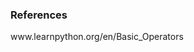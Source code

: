 ### <b>References</b>
<p style="font-size:100%; margin-top:2%">
                        www.learnpython.org/en/Basic_Operators
                        <br><br>
                    </p>
